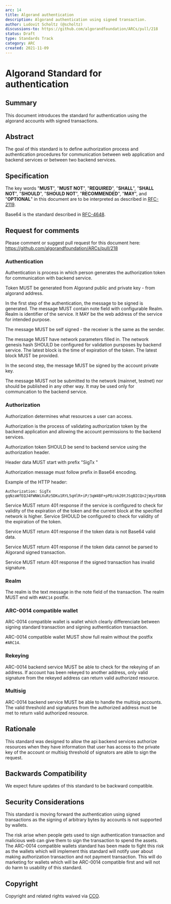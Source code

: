 ```yaml
---
arc: 14
title: Algorand authentication
description: Algorand authentication using signed transaction.
author: Ludovit Scholtz (@scholtz)
discussions-to: https://github.com/algorandfoundation/ARCs/pull/218
status: Draft
type: Standards Track
category: ARC
created: 2021-11-09
---
```


# Algorand Standard for authentication

## Summary

This document introduces the standard for authentication using the algorand accounts with signed transactions.

## Abstract

The goal of this standard is to define authorization process and authentication procedures for communication between web application and backend services or between two backend services. 

## Specification

The key words "**MUST**", "**MUST NOT**", "**REQUIRED**", "**SHALL**", "**SHALL NOT**", "**SHOULD**", "**SHOULD NOT**", "**RECOMMENDED**", "**MAY**", and "**OPTIONAL**" in this document are to be interpreted as described in [RFC-2119](https://www.ietf.org/rfc/rfc2119.txt).

Base64 is the standard described in [RFC-4648](https://www.ietf.org/rfc/rfc4648.txt).

## Request for comments

Please comment or suggest pull request for this document here: https://github.com/algorandfoundation/ARCs/pull/218

### Authentication

Authentication is process in which person generates the authorization token for communication with backend service.

Token MUST be generated from Algorand public and private key - from algorand address.

In the first step of the authentication, the message to be signed is generated. The message MUST contain note field with configurable Realm. Realm is identifier of the service. It MAY be the web address of the service for intended purpose.

The message MUST be self signed - the receiver is the same as the sender.

The message MUST have network parameters filled in. The network genesis hash SHOULD be configured for validation pursposes by backend service. The latest block is the time of expiration of the token. The latest block MUST be provided.

In the second step, the message MUST be signed by the account private key.

The message MUST not be submitted to the network (mainnet, testnet) nor should be published in any other way. It may be used only for communcation to the backend service.

### Authorization

Authorization determines what resources a user can access.

Authorization is the process of validating authorization token by the backend application and allowing the account permissions to the backend services.

Authorization token SHOULD be send to backend service using the authorization header.

Header data MUST start with prefix "SigTx "

Authorization message must follow prefix in Base64 encoding.

Example of the HTTP header:

```
Authorization: SigTx gqNzaWfEQJ4FWNWiXuRz5DKu1RYL5qHlR+iP/3qW4BF+pPD/ok20tJSqBICQn2jWysFD88W3a0ojEBM+IWvh5tyfvZyZ+AKjdHhuiaNmZWXNA+iiZnbOAQx8LaNnZW6sdGVzdG5ldC12MS4womdoxCBIY7UYpLPITsgQ8i1PEIHLD3HwWaesIN7GL39w5Qk6IqJsds4BDIAVpG5vdGXEEURSRU0tQXV0aGVudGljYXRlo3JjdsQgG1z5khU3SjAofF/H7uWij05Nzy1ZVn2sYVEzIHauIAWjc25kxCAbXPmSFTdKMCh8X8fu5aKPTk3PLVlWfaxhUTMgdq4gBaR0eXBlo3BheQ==
```

Service MUST return 401 response if the service is configured to check for validity of the expiration of the token and the current block at the specified network is higher. Service SHOULD be configured to check for validity of the expiration of the token.

Service MUST return 401 response if the token data is not Base64 valid data.

Service MUST return 401 response if the token data cannot be parsed to Algorand signed transaction.

Service MUST return 401 response if the signed transaction has invalid signature.

### Realm
The realm is the text message in the note field of the transaction. The realm MUST end with ```#ARC14``` postfix.

### ARC-0014 compatible wallet
ARC-0014 compatible wallet is wallet which clearly differenciate between signing standard transaction and signing authentication transaction.

ARC-0014 compatible wallet MUST show full realm without the postfix  ```#ARC14```.

### Rekeying
ARC-0014 backend service MUST be able to check for the rekeying of an address. If account has been rekeyed to another address, only valid signature from the rekeyed address can return valid authorized resource.

### Multisig
ARC-0014 backend service MUST be able to handle the multisig accounts. The valid threshold and signatures from the authorized address must be met to return valid authorized resource.

## Rationale
This standard was designed to allow the api backend services authorize resources when they have information that user has access to the private key of the account or multisig threshold of signators are able to sign the request.

## Backwards Compatibility
We expect future updates of this standard to be backward compatible.

## Security Considerations
This standard is moving forward the authentication using signed transactions as the signing of arbitrary bytes by accounts is not supported by wallets. 

The risk arise when people gets used to sign authentication transaction and malicious web can give them to sign the transaction to spend the assets. The ARC-0014 compatible wallets standard has been made to fight this risk as the wallets which will implement this standard will notify user about making authorization transaction and not payment transaction. This will do marketing for wallets which will be ARC-0014 compatible first and will not do harm to usability of this standard.

## Copyright
Copyright and related rights waived via <a href="https://creativecommons.org/publicdomain/zero/1.0/">CCO</a>.

